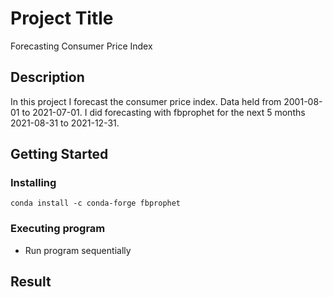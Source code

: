 # Project Title

Forecasting Consumer Price Index

## Description

In this project I forecast the consumer price index. Data held from 2001-08-01 to 2021-07-01. I did forecasting with fbprophet for the next 5 months 2021-08-31 to 2021-12-31.

## Getting Started

### Installing

```
conda install -c conda-forge fbprophet
```

### Executing program

* Run program sequentially

## Result 

